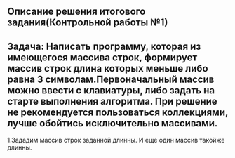 ## **Описание решения итогового задания(Контрольной работы №1)**
## Задача: Написать программу, которая из имеющегося массива строк, формирует массив строк длина которых меньше либо равна 3 символам.Первоначальный массив можно ввести с клавиатуры, либо задать на старте выполнения алгоритма. При решение не рекомендуется пользоваться коллекциями, лучше обойтись исключительно массивами.

1.Зададим массив строк заданной длинны. И еще один массив такойже длинны.
 